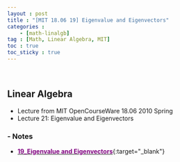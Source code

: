 ```yaml
---
layout : post
title : "[MIT 18.06 19] Eigenvalue and Eigenvectors"
categories : 
    - [math-linalgb]
tag : [Math, Linear Algebra, MIT]
toc : true
toc_sticky : true
---
```


<br/>

## Linear Algebra

- Lecture from MIT OpenCourseWare 18.06 2010 Spring
- Lecture 21: Eigenvalue and Eigenvectors

### - Notes

- [<span style="color:purple">**19_Eigenvalue and Eigenvectors**</span>](https://drive.google.com/file/d/1uUnZKa4G57F8cW-EWBihcbov2XgT-Rvn/view?usp=share_link){:target="_blank"}